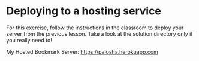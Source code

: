 # Deploying to a hosting service

For this exercise, follow the instructions in the classroom to deploy your server from the previous lesson. Take a look at the solution directory only if you really need to!

My Hosted Bookmark Server: https://palosha.herokuapp.com